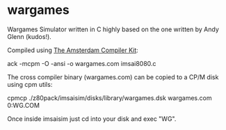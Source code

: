 
# wargames
Wargames Simulator written in C highly based on the one written by Andy Glenn (kudos!).

Compiled using [The Amsterdam Compiler Kit](https://github.com/davidgiven/ack):

ack -mcpm -O -ansi -o wargames.com imsai8080.c

The cross compiler binary (wargames.com) can be copied to a CP/M disk using cpm utils:

cpmcp ./z80pack/imsaisim/disks/library/wargames.dsk wargames.com 0:WG.COM

Once inside imsaisim just cd into your disk and exec "WG".
